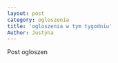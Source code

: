 ```yaml
---
layout: post
category: ogloszenia
title: 'ogloszenia w tym tygodniu'
Author: Justyna
---
```


Post ogloszen
